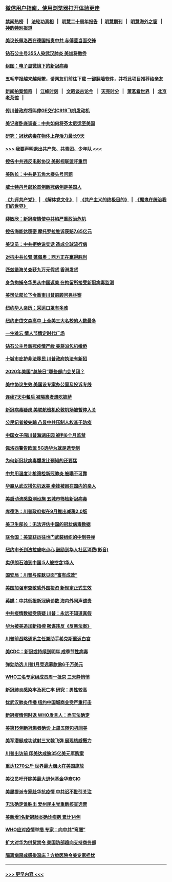 ### [微信用户指南，使用浏览器打开体验更佳](https://github.com/gfw-breaker/banned-news1/blob/master/indexes/wechat-guide.md?t=0)
#### [禁闻热榜](热点新闻.md?t=0)  &nbsp;&nbsp;|&nbsp;&nbsp; [法轮功真相](https://github.com/gfw-breaker/truth/blob/master/README.md?t=0) &nbsp;&nbsp;|&nbsp;&nbsp; [明慧二十周年报告](https://github.com/gfw-breaker/mh-reports/blob/master/README.md?t=0) &nbsp;&nbsp;|&nbsp;&nbsp;[明慧期刊](https://github.com/gfw-breaker/mh-qikan) &nbsp;&nbsp;|&nbsp;&nbsp; [明慧海外之窗](https://github.com/gfw-breaker/mh-news/blob/master/README.md?t=0) &nbsp;&nbsp;|&nbsp;&nbsp; [神韵特别报道](https://github.com/gfw-breaker/mh-news/blob/master/shenyun.md?t=0)
#### [美议长佩洛西在德国指责中共 与傅莹当面交锋](../pages/nsc412/n11872375.md?t=02161755) 
#### [钻石公主号355人染武汉肺炎 美加将撤侨](../pages/nsc412/n11872392.md?t=02161755) 
#### [组图：电子显微镜下的新冠病毒](../pages/nsc412/n11872057.md?t=02161755) 
#### 五毛举报越来越频繁，请网友们前往下载 [一键翻墙软件](https://github.com/gfw-breaker/ssr-accounts)，并将此项目推荐给亲友
#### [新闻拍案惊奇](https://github.com/gfw-breaker/banned-news1/blob/master/pages/link4.md) &nbsp;&nbsp;|&nbsp;&nbsp; [江峰时刻](https://github.com/gfw-breaker/banned-news1/blob/master/pages/link4.md) &nbsp;&nbsp;|&nbsp;&nbsp; [文昭谈古论今](https://github.com/gfw-breaker/banned-news1/blob/master/pages/link4.md) &nbsp;&nbsp;|&nbsp;&nbsp; [天亮时分](https://github.com/gfw-breaker/banned-news1/blob/master/pages/link4.md) &nbsp;&nbsp;|&nbsp;&nbsp; [萧茗看世界](https://github.com/gfw-breaker/banned-news1/blob/master/pages/link4.md) &nbsp;&nbsp;|&nbsp;&nbsp; [北京老茶馆](https://github.com/gfw-breaker/banned-news1/blob/master/pages/link4.md) &nbsp;&nbsp;|&nbsp;&nbsp; 
#### [传川普政府将叫停GE交付C919飞机发动机](../pages/nsc412/n11871600.md?t=02161755) 
#### [美记者卧底调查：中共如何将芬太尼运至美国](../pages/nsc412/n11871821.md?t=02161755) 
#### [研究：冠状病毒在物体上存活力最长9天](../pages/nsc412/n11871871.md?t=02161755) 
#### [>>> 我要声明退出共产党、共青团、少年队 <<<](https://github.com/begood0513/goodnews/blob/master/quit/letter.md) 
#### [控告中共违反电影协议 美影视联盟吁重罚](../pages/nsc412/n11871820.md?t=02161755) 
#### [美防长：中共是五角大楼头号问题](../pages/nsc412/n11871768.md?t=02161755) 
#### [威士特丹号邮轮首例新冠病例是美国人](../pages/nsc412/n11871731.md?t=02161755) 
#### [《九评共产党》](https://github.com/begood0513/9ping.md/blob/master/README.md) &nbsp;|&nbsp; [《解体党文化》](../../../../jtdwh.md/blob/master/README.md)  &nbsp;|&nbsp; [《共产主义的终极目的》](../../../../gczydzjmd.md/blob/master/README.md) &nbsp;|&nbsp; [《魔鬼在统治我们的世界》](../../../../mgztzwmdsj.md/blob/master/README.md) 
#### [裴敏欣：新冠疫情使中共陷严重政治危机](../pages/nsc412/n11871514.md?t=02161755) 
#### [控告海能达窃密 摩托罗拉胜诉获赔7.65亿元](../pages/nsc412/n11871594.md?t=02161755) 
#### [美议员：中共拒绝说实话 造成全球流行病](../pages/nsc412/n11871582.md?t=02161755) 
#### [对抗中共长臂 蓬佩奥：西方正在赢得胜利](../pages/nsc412/n11871500.md?t=02161755) 
#### [匹兹堡海关查获九万元假货 香港发货](../pages/nsc412/n11870716.md?t=02161755) 
#### [身负拘捕令华男从中国返美  在拘留所接受新冠病毒监测](../pages/nsc412/n11870710.md?t=02161755) 
#### [美司法部长下令重审川普前顾问弗林案](../pages/nsc412/n11870258.md?t=02161755) 
#### [纽约华人亲历：采运口罩有多难](../pages/nsc412/n11870531.md?t=02161755) 
#### [纽约史岱文森高中  上全美三大名校的人数最多](../pages/nsc412/n11870557.md?t=02161755) 
#### [一生难忘 情人节情定时代广场](../pages/nsc412/n11870536.md?t=02161755) 
#### [钻石公主号新冠疫情严峻 美将派包机撤侨](../pages/nsc412/n11870505.md?t=02161755) 
#### [十城市庇护非法移民 川普政府执法有新招](../pages/nsc412/n11870410.md?t=02161755) 
#### [2020年美国“总统日”哪些部门会关闭？](../pages/nsc412/n11870148.md?t=02161755) 
#### [美中协议生效 美国设专案办公室及投诉专线](../pages/nsc412/n11870266.md?t=02161755) 
#### [连续7天中餐后 被隔离者想吃披萨](../pages/nsc412/n11870243.md?t=02161755) 
#### [新冠病毒疑虑 美联航班机伦敦机场被暂停入关](../pages/nsc412/n11870015.md?t=02161755) 
#### [公民记者被失踪 凸显中共压制人权甚于防疫](../pages/nsc412/n11870042.md?t=02161755) 
#### [中国女子闯川普海湖庄园 被判6个月监禁](../pages/nsc412/n11869919.md?t=02161755) 
#### [佩洛西警告欧盟 5G选华为就是选专制](../pages/nsc412/n11869898.md?t=02161755) 
#### [为何新冠状病毒爆发比预知的还要猛](../pages/nsc412/n11869828.md?t=02161755) 
#### [中共用温度计枪筛检新冠肺炎 被曝不可靠](../pages/nsc412/n11869707.md?t=02161755) 
#### [华裔从武汉搭包机返美 牵挂被困在国内的亲人](../pages/nsc412/n11869711.md?t=02161755) 
#### [美启动流感监测设施 五城市筛检新冠病毒](../pages/nsc412/n11869689.md?t=02161755) 
#### [库德洛：川普政府拟在9月推出减税2.0版](../pages/nsc412/n11869627.md?t=02161755) 
#### [美卫生部长：无法评估中国的冠状病毒数据](../pages/nsc412/n11869301.md?t=02161755) 
#### [联合国：美查获运往也门武装组织的中制导弹](../pages/nsc412/n11868677.md?t=02161755) 
#### [纽约市长到法拉盛吃点心  鼓励到华人社区消费(影音)](../pages/nsc412/n11868197.md?t=02161755) 
#### [卖伊朗石油到中国  5人被控含1华人](../pages/nsc412/n11867988.md?t=02161755) 
#### [国安局：川普与库默见面“富有成效”](../pages/nsc412/n11867976.md?t=02161755) 
#### [美国加强审查敏感外国投资 新规定正式生效](../pages/nsc412/n11868041.md?t=02161755) 
#### [英媒：中共低报新冠确诊数 海内外同声谴责](../pages/nsc412/n11867421.md?t=02161755) 
#### [中共疫情数据受质疑 川普：永远不知道真假](../pages/nsc412/n11867195.md?t=02161755) 
#### [华为被美追加新指控 密谋违反《反黑法案》](../pages/nsc412/n11867191.md?t=02161755) 
#### [川普前战略通讯主任兼助手希克斯重返白宫](../pages/nsc412/n11867104.md?t=02161755) 
#### [美CDC：新冠或持续到明年 成季节性病毒](../pages/nsc412/n11867279.md?t=02161755) 
#### [弹劾助选 川普1月竞选募款逾6千万美元](../pages/nsc412/n11866950.md?t=02161755) 
#### [WHO三名专家组成员周一抵京 三天静悄悄](../pages/nsc412/n11866947.md?t=02161755) 
#### [新冠肺炎感染率及死亡率 研究：男性较高](../pages/nsc412/n11866956.md?t=02161755) 
#### [忧武汉肺炎传播 纽约中国城商业受严重打击](../pages/nsc412/n11866902.md?t=02161755) 
#### [新冠疫情何时退 WHO发言人：尚无法确定](../pages/nsc412/n11866864.md?t=02161755) 
#### [美第15例新冠患者确诊 上周五随包机回美](../pages/nsc412/n11866852.md?t=02161755) 
#### [美军潜艇成功试射三叉戟飞弹 展现核威慑力](../pages/nsc412/n11866046.md?t=02161755) 
#### [川普出访前 印美达成逾35亿美元军购案](../pages/nsc412/n11865444.md?t=02161755) 
#### [重达1270公斤 世界最大烟火在美国施放](../pages/nsc412/n11865198.md?t=02161755) 
#### [美议员吁开除美最大退休基金华裔CIO](../pages/nsc412/n11865230.md?t=02161755) 
#### [美屡提派专家赴华抗疫情 中共迟不批引关注](../pages/nsc412/n11864719.md?t=02161755) 
#### [无法确定谁胜出 爱州民主党重新核查选票](../pages/nsc412/n11864830.md?t=02161755) 
#### [美新增1名新冠肺炎确诊病例 累计14例](../pages/nsc412/n11864893.md?t=02161755) 
#### [WHO应对疫情举措 专家：向中共“弯腰”](../pages/nsc412/n11864727.md?t=02161755) 
#### [扩大对华为供货禁令 美国防部趋向支持商务部](../pages/nsc412/n11864773.md?t=02161755) 
#### [隔离病房成感染温床？方舱医院令美专家担忧](../pages/nsc412/n11864575.md?t=02161755) 

----
#### [ >>> 更早内容 <<< ](../indexes/nsc412-earlier.md)
